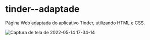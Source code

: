 # tinder--adaptade

Página Web adaptada do aplicativo Tinder, utilizando HTML e CSS.

![Captura de tela de 2022-05-14 17-34-14](https://user-images.githubusercontent.com/102126245/168447479-284281f2-b477-4aad-93bc-c71d19473b9e.png)
